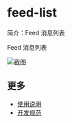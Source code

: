 # feed-list

简介：Feed 消息列表

Feed 消息列表

![截图](https://img.alicdn.com/tfs/TB1jqXwjx6I8KJjy0FgXXXXzVXa-852-1098.png)

## 更多

* [使用说明](http://gitlab.alibaba-inc.com/ice/notes/issues/830)
* [开发规范](http://gitlab.alibaba-inc.com/ice/notes/issues/830)
